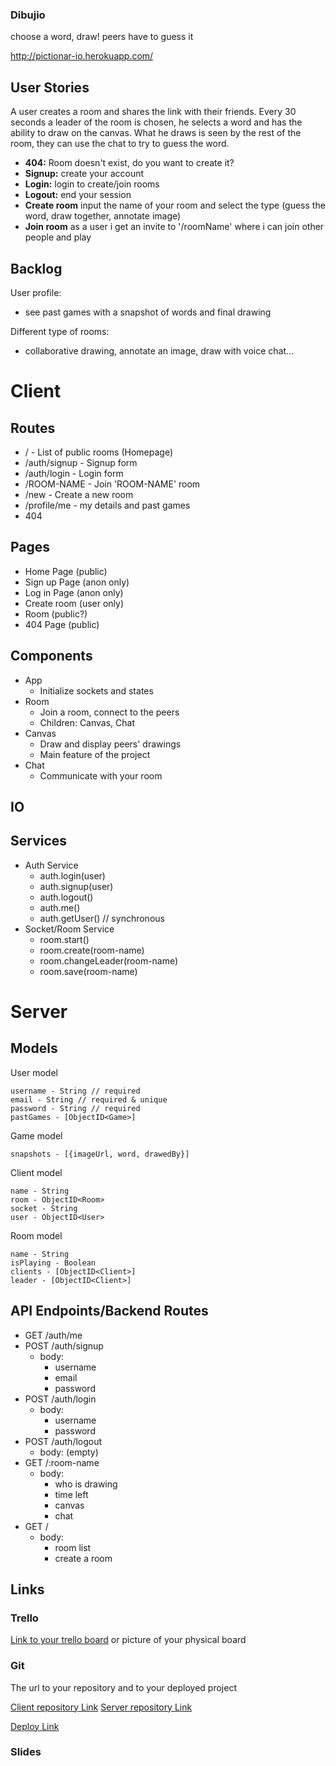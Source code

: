 ### Dibujio

choose a word, draw! peers have to guess it

http://pictionar-io.herokuapp.com/

## User Stories

A user creates a room and shares the link with their friends. Every 30 seconds a leader of the room is chosen, he selects a word and has the ability to draw on the canvas. What he draws is seen by the rest of the room, they can use the chat to try to guess the word.

-  **404:** Room doesn't exist, do you want to create it?
-  **Signup:** create your account
-  **Login:** login to create/join rooms
-  **Logout:** end your session
-  **Create room** input the name of your room and select the type (guess the word, draw together, annotate image)
-  **Join room** as a user i get an invite to '/roomName' where i can join other people and play 


## Backlog

User profile:
- see past games with a snapshot of words and final drawing

Different type of rooms:
- collaborative drawing, annotate an image, draw with voice chat...
  
# Client

## Routes

- / - List of public rooms (Homepage)
- /auth/signup - Signup form
- /auth/login - Login form
- /ROOM-NAME - Join 'ROOM-NAME' room
- /new - Create a new room
- /profile/me - my details and past games
- 404

## Pages

- Home Page (public)
- Sign up Page (anon only)
- Log in Page (anon only)
- Create room (user only)
- Room (public?)
- 404 Page (public)

## Components

- App
    - Initialize sockets and states
- Room 
    - Join a room, connect to the peers
    - Children: Canvas, Chat
- Canvas
    - Draw and display peers' drawings
    - Main feature of the project
- Chat
    - Communicate with your room

## IO


## Services

- Auth Service
  - auth.login(user)
  - auth.signup(user)
  - auth.logout()
  - auth.me()
  - auth.getUser() // synchronous
- Socket/Room Service
  - room.start()
  - room.create(room-name)
  - room.changeLeader(room-name)
  - room.save(room-name)

# Server

## Models

User model

```
username - String // required
email - String // required & unique
password - String // required
pastGames - [ObjectID<Game>]
```

Game model

```
snapshots - [{imageUrl, word, drawedBy}]
```

Client model

```
name - String
room - ObjectID<Room>
socket - String
user - ObjectID<User>
```

Room model

``` 
name - String
isPlaying - Boolean
clients - [ObjectID<Client>]
leader - [ObjectID<Client>]
```

## API Endpoints/Backend Routes

- GET /auth/me
- POST /auth/signup
  - body:
    - username
    - email
    - password
- POST /auth/login
  - body:
    - username
    - password
- POST /auth/logout
  - body: (empty)
- GET /:room-name
  - body:
    - who is drawing
    - time left
    - canvas
    - chat
- GET /
  - body:
    - room list
    - create a room

  

## Links

### Trello

[Link to your trello board](https://trello.com/b/gb2DdpJV/dibujio) or picture of your physical board

### Git

The url to your repository and to your deployed project

[Client repository Link](http://github.com/justo-rivera/dibujio-client)
[Server repository Link](http://github.com/justo-rivera/dibujio-server)

[Deploy Link](http://dibujio-client.herokuapp.com)

### Slides


